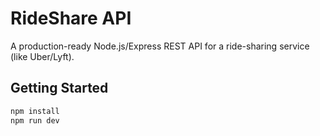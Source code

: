 # RideShare API

A production-ready Node.js/Express REST API for a ride-sharing service (like Uber/Lyft).

## Getting Started

```bash
npm install
npm run dev
```

